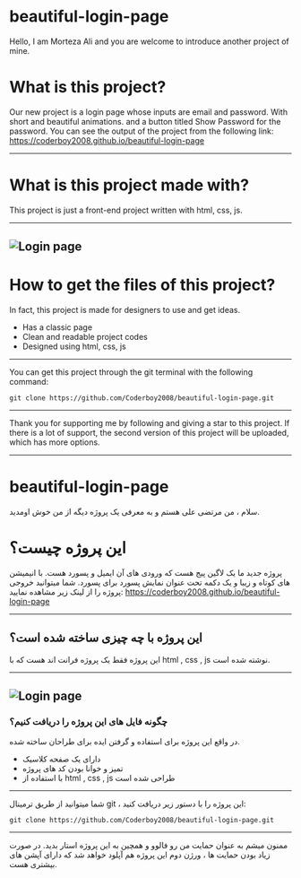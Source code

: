 # beautiful-login-page
Hello, I am Morteza Ali and you are welcome to introduce another project of mine.

# What is this project?
Our new project is a login page whose inputs are email and password.
With short and beautiful animations.
and a button titled Show Password for the password.
You can see the output of the project from the following link:
https://coderboy2008.github.io/beautiful-login-page

---

# What is this project made with?
This project is just a front-end project written with html, css, js.

---
![Login page](https://www.uplooder.net/img/image/1/b22176e2be4c6bee159538888358e72e/Screenshot-(36).png)
---

# How to get the files of this project?
In fact, this project is made for designers to use and get ideas.
* Has a classic page
* Clean and readable project codes
* Designed using html, css, js
---

You can get this project through the git terminal with the following command:
```
git clone https://github.com/Coderboy2008/beautiful-login-page.git
```
---

Thank you for supporting me by following and giving a star to this project.
If there is a lot of support, the second version of this project will be uploaded, which has more options.

---

# beautiful-login-page
سلام ، من مرتضی علی هستم و به معرفی یک پروژه دیگه از من خوش اومدید.

# این پروژه چیست؟
پروژه جدید ما یک لاگین پیج هست که ورودی های آن ایمیل و پسورد هست.
با انیمیشن های کوتاه و زیبا و یک دکمه تحت عنوان نمایش پسورد برای پسورد.
شما میتوانید خروجی پروژه را از لینک زیر مشاهده نمایید:
https://coderboy2008.github.io/beautiful-login-page

---
## این پروژه با چه چیزی ساخته شده است؟
این پروژه فقط یک پروژه فرانت اند هست که با html , css , js نوشته شده است.

---
![Login page](https://www.uplooder.net/img/image/1/b22176e2be4c6bee159538888358e72e/Screenshot-(36).png)
---
### چگونه فایل های این پروژه را دریافت کنیم؟
در واقع این پروژه برای استفاده و گرفتن ایده برای طراحان ساخته شده.
* دارای یک صفحه کلاسیک
* تمیز و خوانا بودن کد های پروژه
* با استفاده از html , css , js طراحی شده است
---
شما میتوانید از طریق ترمینال git ، این پروژه را با دستور زیر دریافت کنید:
``` 
git clone https://github.com/Coderboy2008/beautiful-login-page.git
``` 
---
ممنون میشم به عنوان حمایت من رو فالوو و همچین به این پروژه استار بدید.
در صورت زیاد بودن حمایت ها ، ورژن دوم این پروژه هم آپلود خواهد شد که دارای آپشن های بیشتری هست.
